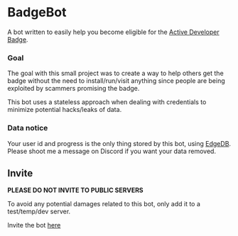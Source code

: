 # BadgeBot

A bot written to easily help you become eligible for the 
[Active Developer Badge](https://support-dev.discord.com/hc/en-us/articles/10113997751447-Active-Developer-Badge).

### Goal
The goal with this small project was to create a way to help others get the badge without the need to 
install/run/visit anything since people are being exploited by scammers promising the badge.
 
This bot uses a stateless approach when dealing with credentials to minimize potential hacks/leaks of data.
 
### Data notice
 
Your user id and progress is the only thing stored by this bot, using [EdgeDB](https://edgedb.com). Please 
shoot me a message on Discord if you want your data removed.

## Invite

**PLEASE DO NOT INVITE TO PUBLIC SERVERS**

To avoid any potential damages related to this bot, only add it to a test/temp/dev server. 

Invite the bot [here](https://discord.com/api/oauth2/authorize?client_id=1045723581654507590&scope=applications.commands)

